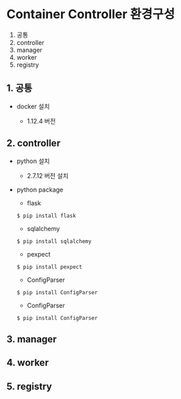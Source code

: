 # Container Controller 환경구성

1. 공통
2. controller
3. manager
4. worker
5. registry


## 1. 공통

- docker 설치

	- 1.12.4 버전


## 2. controller

- python 설치

	- 2.7.12 버전 설치

- python package

    -  flask
    ```
    $ pip install flask
    ```

    -  sqlalchemy
    ```
    $ pip install sqlalchemy
    ```

    -  pexpect
    ```
    $ pip install pexpect
    ```

    -  ConfigParser
    ```
    $ pip install ConfigParser
    ```

    -  ConfigParser
    ```
    $ pip install ConfigParser
    ```

## 3. manager


## 4. worker


## 5. registry
